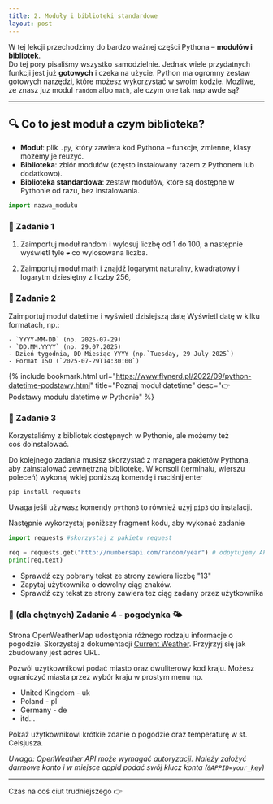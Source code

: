 ```yaml
---
title: 2. Moduły i biblioteki standardowe
layout: post
---
```


W tej lekcji przechodzimy do bardzo ważnej części Pythona – **modułów i bibliotek**.  
Do tej pory pisaliśmy wszystko samodzielnie. Jednak wiele przydatnych funkcji jest już **gotowych** i czeka na użycie. Python ma ogromny zestaw gotowych narzędzi, które możesz wykorzystać w swoim kodzie.
Mozliwe, ze znasz juz modul `random` albo `math`, ale czym one tak naprawde są? 

---

## 🔍 Co to jest moduł a czym biblioteka?

- **Moduł**: plik `.py`, który zawiera kod Pythona – funkcje, zmienne, klasy mozemy je reuzyć.  
- **Biblioteka**: zbiór modułów (często instalowany razem z Pythonem lub dodatkowo).  
- **Biblioteka standardowa**: zestaw modułów, które są dostępne w Pythonie od razu, bez instalowania.

```python
import nazwa_modułu
```

### 🔹 Zadanie 1
1. Zaimportuj moduł random i wylosuj liczbę od 1 do 100, a następnie wyświetl tyle `❤︎` co wylosowana liczba.

2. Zaimportuj moduł math i znajdź logarymt naturalny, kwadratowy i logarytm dziesiętny z liczby 256,

### 🔹 Zadanie 2
Zaimportuj moduł datetime i wyświetl dzisiejszą datę
    Wyświetl datę w kilku formatach, np.:

    - `YYYY-MM-DD` (np. 2025-07-29)
    - `DD.MM.YYYY` (np. 29.07.2025)
    - Dzień tygodnia, DD Miesiąc YYYY (np.`Tuesday, 29 July 2025`)
    - Format ISO (`2025-07-29T14:30:00`)

{% include bookmark.html 
    url="https://www.flynerd.pl/2022/09/python-datetime-podstawy.html"
    title="Poznaj moduł datetime"
    desc="👉 Podstawy modułu datetime w Pythonie"
%}

### 🔹 Zadanie 3

Korzystaliśmy z bibliotek dostępnych w Pythonie, ale możemy też coś doinstalować.

Do kolejnego zadania musisz skorzystać z managera pakietów Pythona, aby zainstalować zewnętrzną bibliotekę. W konsoli (terminalu, wierszu poleceń) wykonaj wklej poniższą komendę i naciśnij enter

```
pip install requests 
```

Uwaga  jeśli używasz komendy `python3` to również użyj `pip3` do instalacji.


Następnie wykorzystaj poniższy fragment kodu, aby wykonać zadanie

```python
import requests #skorzystaj z pakietu request

req = requests.get("http://numbersapi.com/random/year") # odpytujemy API, zewnętrzne źródło danych
print(req.text)

```

- Sprawdź czy pobrany tekst ze strony zawiera liczbę "13"
- Zapytaj użytkownika o dowolny ciąg znaków.
- Sprawdź czy tekst ze strony zawiera też ciąg zadany przez użytkownika


### 🔹 (dla chętnych) Zadanie 4 - pogodynka 🌤
Strona OpenWeatherMap udostępnia różnego rodzaju informacje o pogodzie. Skorzystaj z dokumentacji [Current Weather](https://openweathermap.org/current). Przyjrzyj się jak zbudowany jest adres URL. 

Pozwól użytkownikowi podać miasto oraz dwuliterowy kod kraju. Możesz ograniczyć miasta przez wybór kraju w prostym menu np.

- United Kingdom - uk
- Poland - pl
- Germany - de
- itd...

Pokaż użytkownikowi krótkie zdanie o pogodzie oraz temperaturę w st. Celsjusza.

*Uwaga: OpenWeather API może wymagać autoryzacji. Należy założyć darmowe konto i w miejsce appid podać swój klucz konta (`&APPID=your_key`)*


---

Czas na coś ciut trudniejszego  👉